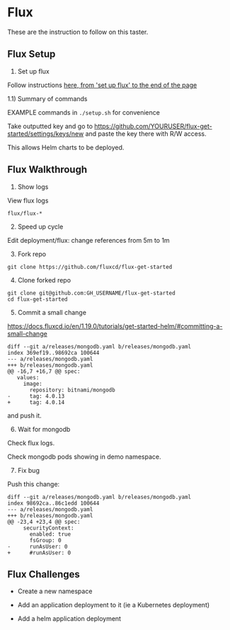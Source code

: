 # Flux

These are the instruction to follow on this taster.

## Flux Setup

1) Set up flux

Follow instructions [here, from 'set up flux' to the end of the page](https://docs.fluxcd.io/en/1.19.0/tutorials/get-started-helm/)

1.1) Summary of commands

EXAMPLE commands in `./setup.sh` for convenience

Take outputted key and go to https://github.com/YOURUSER/flux-get-started/settings/keys/new and paste the key there with R/W access.

This allows Helm charts to be deployed.

## Flux Walkthrough

1) Show logs

View flux logs

```
flux/flux-*
```

2) Speed up cycle

Edit deployment/flux: change references from 5m to 1m

3) Fork repo

```
git clone https://github.com/fluxcd/flux-get-started
```

4) Clone forked repo

```
git clone git@github.com:GH_USERNAME/flux-get-started
cd flux-get-started
```

5) Commit a small change

https://docs.fluxcd.io/en/1.19.0/tutorials/get-started-helm/#committing-a-small-change

```
diff --git a/releases/mongodb.yaml b/releases/mongodb.yaml
index 369ef19..98692ca 100644
--- a/releases/mongodb.yaml
+++ b/releases/mongodb.yaml
@@ -16,7 +16,7 @@ spec:
   values:
     image:
       repository: bitnami/mongodb
-      tag: 4.0.13
+      tag: 4.0.14
```

and push it.

6) Wait for mongodb

Check flux logs.

Check mongodb pods showing in demo namespace.

7) Fix bug

Push this change:

```
diff --git a/releases/mongodb.yaml b/releases/mongodb.yaml
index 98692ca..86c1edd 100644
--- a/releases/mongodb.yaml
+++ b/releases/mongodb.yaml
@@ -23,4 +23,4 @@ spec:
     securityContext:
       enabled: true
       fsGroup: 0
-      runAsUser: 0
+      #runAsUser: 0
```

## Flux Challenges

- Create a new namespace

- Add an application deployment to it (ie a Kubernetes deployment)

- Add a helm application deployment
